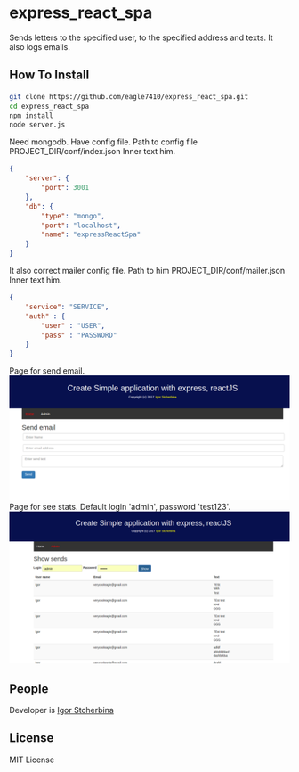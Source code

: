 # express_react_spa

Sends letters to the specified user, to the specified address and texts. It also logs emails.

## How To Install
```bash
git clone https://github.com/eagle7410/express_react_spa.git
cd express_react_spa
npm install
node server.js
```
Need mongodb.
Have config file. Path to config file PROJECT_DIR/conf/index.json
Inner text him.
```json
{
	"server": {
		"port": 3001
	},
	"db": {
		"type": "mongo",
		"port": "localhost",
		"name": "expressReactSpa"
	}
}
```
It also correct mailer config file.  Path to him PROJECT_DIR/conf/mailer.json
Inner text him.
```json
{
	"service": "SERVICE",
	"auth" : {
		"user" : "USER",
		"pass" : "PASSWORD"
	}
}
```
Page for send email. 
![In work screenshot](https://raw.githubusercontent.com/eagle7410/express_react_spa/master/img-for-readme/page-send.png)
Page for see stats. Default login 'admin', password 'test123'.  
![In work screenshot](https://raw.githubusercontent.com/eagle7410/express_react_spa/master/img-for-readme/page-stats.png)
## People

Developer is [Igor Stcherbina](https://github.com/eagle7410)
   
## License
   
MIT License

